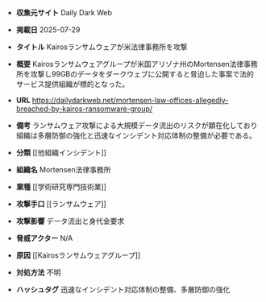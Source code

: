 - **収集元サイト**
Daily Dark Web

- **掲載日**
2025-07-29

- **タイトル**
Kairosランサムウェアが米法律事務所を攻撃

- **概要**
Kairosランサムウェアグループが米国アリゾナ州のMortensen法律事務所を攻撃し99GBのデータをダークウェブに公開すると脅迫した事案で法的サービス提供組織が標的となった。

- **URL**
https://dailydarkweb.net/mortensen-law-offices-allegedly-breached-by-kairos-ransomware-group/

- **備考**
ランサムウェア攻撃による大規模データ流出のリスクが顕在化しており組織は多層防御の強化と迅速なインシデント対応体制の整備が必要である。

- **分類**
[[他組織インシデント]]

- **組織名**
Mortensen法律事務所

- **業種**
[[学術研究専門技術業]]

- **攻撃手口**
[[ランサムウェア]]

- **攻撃影響**
データ流出と身代金要求

- **脅威アクター**
N/A

- **原因**
[[Kairosランサムウェアグループ]]

- **対処方法**
不明

- **ハッシュタグ**
迅速なインシデント対応体制の整備、多層防御の強化
